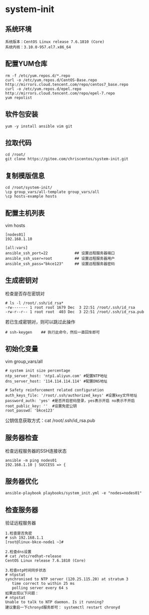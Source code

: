 # system-init

## 系统环境
```
系统版本：CentOS Linux release 7.6.1810 (Core)
系统内核：3.10.0-957.el7.x86_64
```

## 配置YUM仓库
```
rm -f /etc/yum.repos.d/*.repo
curl -o /etc/yum.repos.d/CentOS-Base.repo http://mirrors.cloud.tencent.com/repo/centos7_base.repo
curl -o /etc/yum.repos.d/epel.repo http://mirrors.cloud.tencent.com/repo/epel-7.repo
yum repolist
```

## 软件包安装
```
yum -y install ansible vim git
```

## 拉取代码
```
cd /root/
git clone https://gitee.com/chriscentos/system-init.git
```

## 复制模版信息
```
cd /root/system-init/
\cp group_vars/all-template group_vars/all
\cp hosts-example hosts
```

## 配置主机列表
vim hosts
```
[nodes01]
192.168.1.10 

[all:vars]
ansible_ssh_port=22            ## 设置远程服务器端口
ansible_ssh_user=root          ## 设置远程服务器用户
ansible_ssh_pass="bkce123"     ## 设置远程服务器密码
```

## 生成密钥对
检查是否存在密钥对
```
# ls -l /root/.ssh/id_rsa*
-rw------- 1 root root 1679 Dec  3 22:51 /root/.ssh/id_rsa
-rw-r--r-- 1 root root  403 Dec  3 22:51 /root/.ssh/id_rsa.pub
```
若已生成密钥对，则可以跳过此操作
```
# ssh-keygen    ## 执行此命令，然后一直回车即可
```

## 初始化变量
vim group_vars/all
```
# system init size percentage
ntp_server_host: 'ntp1.aliyun.com' #配置NTP地址
dns_server_host: '114.114.114.114' #配置DNS地址

# Safety reinforcement related configuration
auth_keys_file: '/root/.ssh/authorized_keys' #设置key文件地址
password_auth: 'yes' #是否开启密码登录，yes表示开启 no表示不开启
root_public_key: ''  #设置免密公钥
root_passwd: 'bkce123'
```
公钥信息获取方式：cat /root/.ssh/id_rsa.pub 

## 服务器检查
检查远程服务器的SSH连接状态
```
ansible -m ping nodes01
192.168.1.10 | SUCCESS => {
```

## 服务器优化
```
ansible-playbook playbooks/system_init.yml -e "nodes=nodes01"
```

## 检查服务器
验证远程服务器
```
1.检查是否免密
# ssh 192.168.1.1
[root@linux-bkce-node1 ~]#

2.检查dns设置
# cat /etc/redhat-release 
CentOS Linux release 7.6.1810 (Core) 

3.检查ntp时间同步状态
# ntpstat 
synchronised to NTP server (120.25.115.20) at stratum 3
   time correct to within 25 ms
   polling server every 64 s
如果出现以下问题：
# ntpstat 
Unable to talk to NTP daemon. Is it running?
建议重启一下chronyd服务即可： systemctl restart chronyd
```
